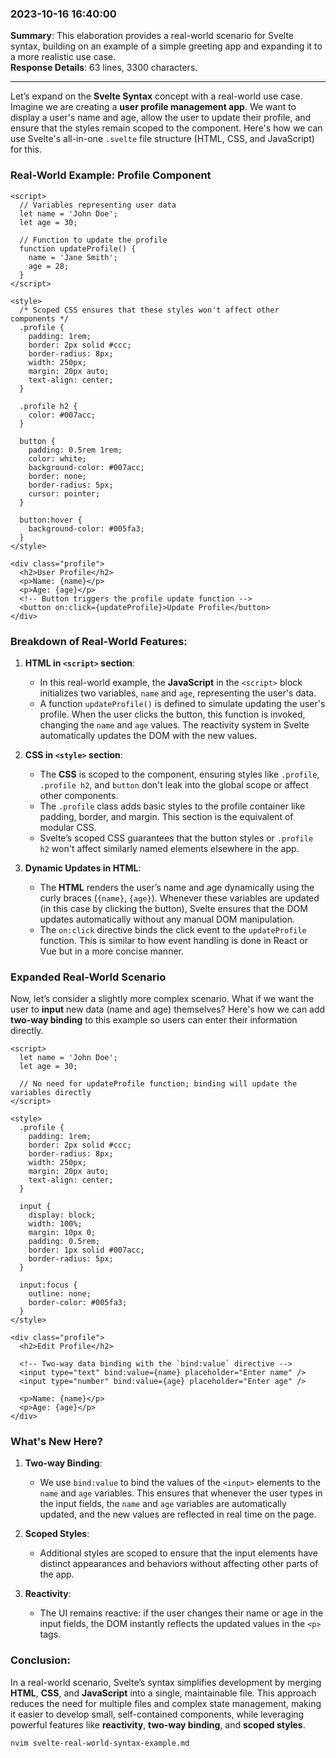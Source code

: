 ### 2023-10-16 16:40:00

**Summary**: This elaboration provides a real-world scenario for Svelte syntax, building on an example of a simple greeting app and expanding it to a more realistic use case.  
**Response Details**: 63 lines, 3300 characters.

---

Let’s expand on the **Svelte Syntax** concept with a real-world use case. Imagine we are creating a **user profile management app**. We want to display a user's name and age, allow the user to update their profile, and ensure that the styles remain scoped to the component. Here's how we can use Svelte's all-in-one `.svelte` file structure (HTML, CSS, and JavaScript) for this.

### Real-World Example: Profile Component

```svelte
<script>
  // Variables representing user data
  let name = 'John Doe';
  let age = 30;

  // Function to update the profile
  function updateProfile() {
    name = 'Jane Smith';
    age = 28;
  }
</script>

<style>
  /* Scoped CSS ensures that these styles won't affect other components */
  .profile {
    padding: 1rem;
    border: 2px solid #ccc;
    border-radius: 8px;
    width: 250px;
    margin: 20px auto;
    text-align: center;
  }

  .profile h2 {
    color: #007acc;
  }

  button {
    padding: 0.5rem 1rem;
    color: white;
    background-color: #007acc;
    border: none;
    border-radius: 5px;
    cursor: pointer;
  }

  button:hover {
    background-color: #005fa3;
  }
</style>

<div class="profile">
  <h2>User Profile</h2>
  <p>Name: {name}</p>
  <p>Age: {age}</p>
  <!-- Button triggers the profile update function -->
  <button on:click={updateProfile}>Update Profile</button>
</div>
```

### Breakdown of Real-World Features:

1. **HTML in `<script>` section**:

   - In this real-world example, the **JavaScript** in the `<script>` block initializes two variables, `name` and `age`, representing the user's data.
   - A function `updateProfile()` is defined to simulate updating the user's profile. When the user clicks the button, this function is invoked, changing the `name` and `age` values. The reactivity system in Svelte automatically updates the DOM with the new values.

2. **CSS in `<style>` section**:

   - The **CSS** is scoped to the component, ensuring styles like `.profile`, `.profile h2`, and `button` don't leak into the global scope or affect other components.
   - The `.profile` class adds basic styles to the profile container like padding, border, and margin. This section is the equivalent of modular CSS.
   - Svelte’s scoped CSS guarantees that the button styles or `.profile h2` won't affect similarly named elements elsewhere in the app.

3. **Dynamic Updates in HTML**:
   - The **HTML** renders the user’s name and age dynamically using the curly braces (`{name}`, `{age}`). Whenever these variables are updated (in this case by clicking the button), Svelte ensures that the DOM updates automatically without any manual DOM manipulation.
   - The `on:click` directive binds the click event to the `updateProfile` function. This is similar to how event handling is done in React or Vue but in a more concise manner.

### Expanded Real-World Scenario

Now, let’s consider a slightly more complex scenario. What if we want the user to **input** new data (name and age) themselves? Here's how we can add **two-way binding** to this example so users can enter their information directly.

```svelte
<script>
  let name = 'John Doe';
  let age = 30;

  // No need for updateProfile function; binding will update the variables directly
</script>

<style>
  .profile {
    padding: 1rem;
    border: 2px solid #ccc;
    border-radius: 8px;
    width: 250px;
    margin: 20px auto;
    text-align: center;
  }

  input {
    display: block;
    width: 100%;
    margin: 10px 0;
    padding: 0.5rem;
    border: 1px solid #007acc;
    border-radius: 5px;
  }

  input:focus {
    outline: none;
    border-color: #005fa3;
  }
</style>

<div class="profile">
  <h2>Edit Profile</h2>

  <!-- Two-way data binding with the `bind:value` directive -->
  <input type="text" bind:value={name} placeholder="Enter name" />
  <input type="number" bind:value={age} placeholder="Enter age" />

  <p>Name: {name}</p>
  <p>Age: {age}</p>
</div>
```

### What's New Here?

1. **Two-way Binding**:

   - We use `bind:value` to bind the values of the `<input>` elements to the `name` and `age` variables. This ensures that whenever the user types in the input fields, the `name` and `age` variables are automatically updated, and the new values are reflected in real time on the page.

2. **Scoped Styles**:

   - Additional styles are scoped to ensure that the input elements have distinct appearances and behaviors without affecting other parts of the app.

3. **Reactivity**:
   - The UI remains reactive: if the user changes their name or age in the input fields, the DOM instantly reflects the updated values in the `<p>` tags.

### Conclusion:

In a real-world scenario, Svelte’s syntax simplifies development by merging **HTML**, **CSS**, and **JavaScript** into a single, maintainable file. This approach reduces the need for multiple files and complex state management, making it easier to develop small, self-contained components, while leveraging powerful features like **reactivity**, **two-way binding**, and **scoped styles**.

```bash
nvim svelte-real-world-syntax-example.md
```
